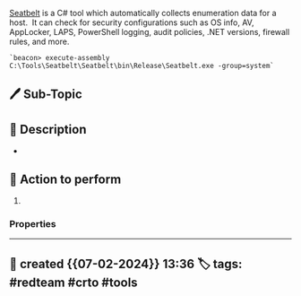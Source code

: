 
[Seatbelt](https://github.com/GhostPack/Seatbelt) is a C# tool which automatically collects enumeration data for a host.  It can check for security configurations such as OS info, AV, AppLocker, LAPS, PowerShell logging, audit policies, .NET versions, firewall rules, and more.

	`beacon> execute-assembly C:\Tools\Seatbelt\Seatbelt\bin\Release\Seatbelt.exe -group=system`





## 🖊️ Sub-Topic


## 📔 Description

- 

##  📗 Action to perform 

1. 


### Properties
---
📆 created   {{07-02-2024}} 13:36
🏷️ tags: #redteam #crto #tools   
---


